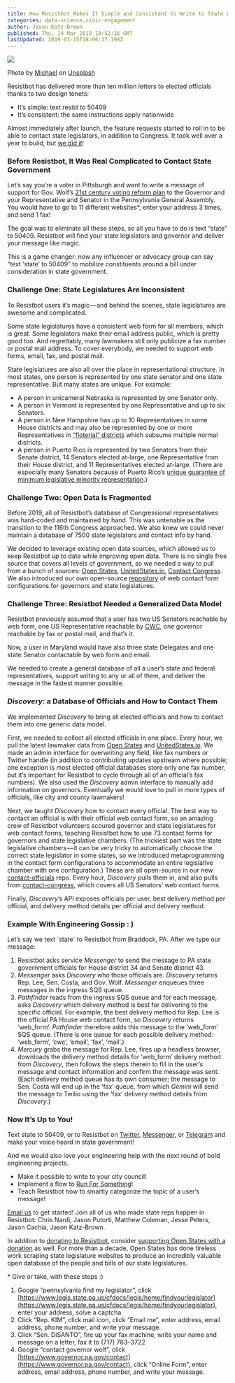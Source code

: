 ```yaml
---
title: How Resistbot Makes It Simple and Consistent to Write to State Lawmakers
categories: data-science,civic-engagement
author: Jason Katz-Brown
published: Thu, 14 Mar 2019 18:52:16 GMT
lastUpdated: 2019-03-15T18:06:37.198Z
---
```

![](https://cdn-images-1.medium.com/max/1024/1*TN4D52XajcYPSmWVhaarRA.jpeg)

Photo by [Michael](https://unsplash.com/photos/9wXvgLMDetA?utm_source=unsplash&utm_medium=referral&utm_content=creditCopyText) on [Unsplash](https://unsplash.com/search/photos/legislature?utm_source=unsplash&utm_medium=referral&utm_content=creditCopyText)

Resistbot has delivered more than ten million letters to elected officials thanks to two design tenets:

*   It’s simple: text resist to 50409
*   It’s consistent: the same instructions apply nationwide

Almost immediately after launch, the feature requests started to roll in to be able to contact state legislators, in addition to Congress. It took well over a year to build, but [we did it](https://resistbot.news/you-can-now-text-your-state-lawmakers-with-resistbot-2cf8773ee06d)!

### Before Resistbot, It Was Real Complicated to Contact State Government

Let’s say you’re a voter in Pittsburgh and want to write a message of support for Gov. Wolf’s [21st century voting reform plan](https://www.governor.pa.gov/governor-wolf-announces-21st-century-voting-reform-plan-pennsylvania/) to the Governor and your Representative and Senator in the Pennsylvania General Assembly. You would have to go to 11 different websites\*, enter your address 3 times, and send 1 fax!

The goal was to eliminate all these steps, so all you have to do is text “state” to 50409. Resistbot will find your state legislators and governor and deliver your message like magic.

This is a game changer: now any influencer or advocacy group can say “text ‘state’ to 50409” to mobilize constituents around a bill under consideration in state government.

### Challenge One: State Legislatures Are Inconsistent

To Resistbot users it’s magic — and behind the scenes, state legislatures are awesome and complicated.

Some state legislatures have a consistent web form for all members, which is great. Some legislators make their email address public, which is pretty good too. And regrettably, many lawmakers still only publicize a fax number or postal mail address. To cover everybody, we needed to support web forms, email, fax, and postal mail.

State legislatures are also all over the place in representational structure. In most states, one person is represented by one state senator and one state representative. But many states are unique. For example:

*   A person in unicameral Nebraska is represented by one Senator only.
*   A person in Vermont is represented by one Representative and up to six Senators.
*   A person in New Hampshire has up to 10 Representatives in some House districts and may also be represented by one or more Representatives in [“floterial” districts](https://www.eagletribune.com/news/local_news/floterial-districts-are-back-in-granite-state/article_c535dc48-26e2-5083-8a74-62c6672c8344.html) which subsume multiple normal districts.
*   A person in Puerto Rico is represented by two Senators from their Senate district, 14 Senators elected at-large, one Representative from their House district, and 11 Representatives elected at-large. (There are especially many Senators because of Puerto Rico’s [unique guarantee of minimum legislative minority representation](https://en.wikipedia.org/wiki/Senate_of_Puerto_Rico#Majority_and_minority_parties).)

### Challenge Two: Open Data Is Fragmented

Before 2019, all of Resistbot’s database of Congressional representatives was hard-coded and maintained by hand. This was untenable as the transition to the 116th Congress approached. We also knew we could never maintain a database of 7500 state legislators and contact info by hand.

We decided to leverage existing open data sources, which allowed us to keep Resistbot up to date while improving open data. There is no single free source that covers all levels of government, so we needed a way to pull from a bunch of sources: [Open States](https://openstates.org), [UnitedStates.io](https://theunitedstates.io/congress-legislators), [Contact Congress](https://github.com/unitedstates/contact-congress). We also introduced our own open-source [repository](https://github.com/resistbot/contact-officials) of web contact form configurations for governors and state legislatures.

### Challenge Three: Resistbot Needed a Generalized Data Model

Resistbot previously assumed that a user has two US Senators reachable by web form, one US Representative reachable by [CWC](https://www.house.gov/doing-business-with-the-house/communicating-with-congress-cwc), one governor reachable by fax or postal mail, and that’s it.

Now, a user in Maryland would have also three state Delegates and one state Senator contactable by web form and email.

We needed to create a general database of all a user’s state and federal representatives, support writing to any or all of them, and deliver the message in the fastest manner possible.

### _Discovery_: a Database of Officials and How to Contact Them

We implemented _Discovery_ to bring all elected officials and how to contact them into one generic data model.

First, we needed to collect all elected officials in one place. Every hour, we pull the latest lawmaker data from [Open States](https://openstates.org) and [UnitedStates.io](https://theunitedstates.io/congress-legislators). We made an admin interface for overwriting any field, like fax numbers or Twitter handle (in addition to contributing updates upstream where possible; one exception is most elected official databases store only one fax number, but it’s important for Resistbot to cycle through all of an official’s fax numbers). We also used the _Discovery_ admin interface to manually add information on governors. Eventually we would love to pull in more types of officials, like city and county lawmakers!

Next, we taught _Discovery_ how to contact every official. The best way to contact an official is with their official web contact form, so an amazing crew of Resistbot volunteers scoured governor and state legislatures for web contact forms, teaching Resistbot how to use 73 contact forms for governors and state legislative chambers. (The trickiest part was the state legislative chambers — it can be very tricky to automatically choose the correct state legislator in some states, so we introduced metaprogramming in the contact form configurations to accommodate an entire legislative chamber with one configuration.) These are all open-source in our new [contact-officials](https://github.com/resistbot/contact-officials) repo. Every hour, _Discovery_ pulls them in, and also pulls from [contact-congress](https://github.com/unitedstates/contact-congress), which covers all US Senators’ web contact forms.

Finally, _Discovery_’s API exposes officials per user, best delivery method per official, and delivery method details per official and delivery method.

### Example With Engineering Gossip : )

Let’s say we text \`state\` to Resistbot from Braddock, PA. After we type our message:

1.  Resistbot asks service _Messenger_ to send the message to PA state government officials for House district 34 and Senate district 43.
2.  _Messenger_ asks _Discovery_ who those officials are. _Discovery_ returns Rep. Lee, Sen. Costa, and Gov. Wolf. _Messenger_ enqueues three messages in the ingress SQS queue.
3.  _Pathfinder_ reads from the ingress SQS queue and for each message, asks _Discovery_ which delivery method is best for delivering to the specific official. For example, the best delivery method for Rep. Lee is the official PA House web contact form, so _Discovery_ returns ‘web\_form’. _Pathfinder_ therefore adds this message to the ‘web\_form’ SQS queue. (There is one queue for each possible delivery method: ‘web\_form’, ‘cwc’, ‘email’, ‘fax’, ‘mail’.)
4.  _Mercury_ grabs the message for Rep. Lee, fires up a headless browser, downloads the delivery method details for ‘web\_form’ delivery method from _Discovery_, then follows the steps therein to fill in the user’s message and contact information and confirm the message was sent. (Each delivery method queue has its own consumer; the message to Sen. Costa will end up in the ‘fax’ queue, from which _Gemini_ will send the message to Twilio using the ‘fax’ delivery method details from _Discovery_.)

### Now It’s Up to You!

Text state to 50409, or to Resistbot on [Twitter](https://twitter.com/messages/compose?recipient_id=835740314006511618&text=state), [Messenger](https://m.me/resistbot), or [Telegram](https://t.me/resistbot) and make your voice heard in state government!

And we would also love your engineering help with the next round of bold engineering projects.

*   Make it possible to write to your city council!
*   Implement a flow to [Run For Something](https://runforsomething.net/)!
*   Teach Resistbot how to smartly categorize the topic of a user’s message!

[Email us](mailto:volunteer@resist.bot) to get started! Join all of us who made state reps happen in Resistbot: Chris Nardi, Jason Putorti, Matthew Coleman, Jesse Peters, Jason Cachia, Jason Katz-Brown.

In addition to [donating to Resistbot](https://resist.bot/donate), consider [supporting Open States with a donation](https://openstates.org/donate/) as well. For more than a decade, Open States has done tireless work scraping state legislature websites to produce an incredibly valuable open database of the people and bills of our state legislatures.

\* Give or take, with these steps :)

1.  Google “pennsylvania find my legislator”, click [https://www.legis.state.pa.us/cfdocs/legis/home/findyourlegislator](https://www.legis.state.pa.us/cfdocs/legis/home/findyourlegislator), enter your address, solve a captcha
2.  Click “Rep. KIM”, click mail icon, click “Email me”, enter address, email address, phone number, and write your message.
3.  Click “Sen. DiSANTO”, fire up your fax machine, write your name and message on a letter, fax it to (717) 783–3722
4.  Google “contact governor wolf”, click [https://www.governor.pa.gov/contact](https://www.governor.pa.gov/contact), click “Online Form”, enter address, email address, phone number, and write your message.
